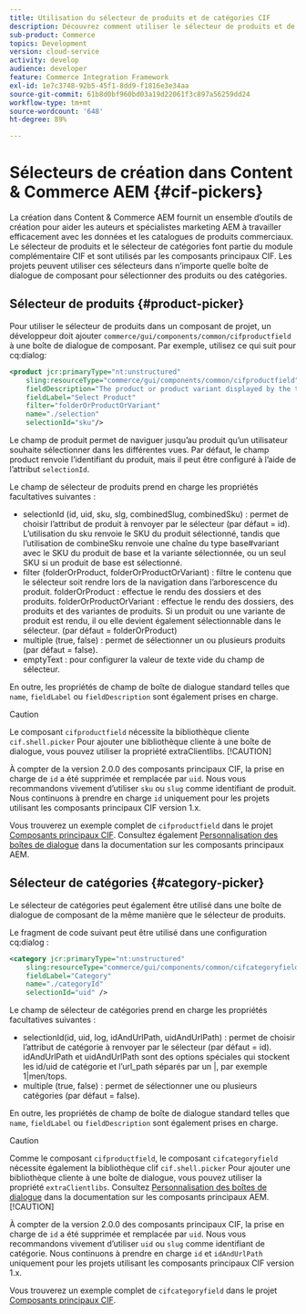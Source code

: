 ```yaml
---
title: Utilisation du sélecteur de produits et de catégories CIF
description: Découvrez comment utiliser le sélecteur de produits et de catégories CIF dans vos composants de commerce client pour aider les auteurs et les spécialistes marketing à travailler efficacement avec les données de catalogue et de produits commerciaux.
sub-product: Commerce
topics: Development
version: cloud-service
activity: develop
audience: developer
feature: Commerce Integration Framework
exl-id: 1e7c3748-92b5-45f1-8dd9-f1816e3e34aa
source-git-commit: 61b8d0bf960bd03a19d22061f3c897a56259dd24
workflow-type: tm+mt
source-wordcount: '648'
ht-degree: 89%

---
```


# Sélecteurs de création dans Content &amp; Commerce AEM {#cif-pickers}

La création dans Content &amp; Commerce AEM fournit un ensemble d’outils de création pour aider les auteurs et spécialistes marketing AEM à travailler efficacement avec les données et les catalogues de produits commerciaux. Le sélecteur de produits et le sélecteur de catégories font partie du module complémentaire CIF et sont utilisés par les composants principaux CIF. Les projets peuvent utiliser ces sélecteurs dans n’importe quelle boîte de dialogue de composant pour sélectionner des produits ou des catégories.

## Sélecteur de produits {#product-picker}

Pour utiliser le sélecteur de produits dans un composant de projet, un développeur doit ajouter `commerce/gui/components/common/cifproductfield` à une boîte de dialogue de composant. Par exemple, utilisez ce qui suit pour cq:dialog:

```xml
<product jcr:primaryType="nt:unstructured"
    sling:resourceType="commerce/gui/components/common/cifproductfield"
    fieldDescription="The product or product variant displayed by the teaser"
    fieldLabel="Select Product"
    filter="folderOrProductOrVariant"
    name="./selection"
    selectionId="sku"/>
```

Le champ de produit permet de naviguer jusqu’au produit qu’un utilisateur souhaite sélectionner dans les différentes vues. Par défaut, le champ product renvoie l’identifiant du produit, mais il peut être configuré à l’aide de l’attribut `selectionId`.

Le champ de sélecteur de produits prend en charge les propriétés facultatives suivantes :

- selectionId (id, uid, sku, slg, combinedSlug, combinedSku) : permet de choisir l’attribut de produit à renvoyer par le sélecteur (par défaut = id). L’utilisation du sku renvoie le SKU du produit sélectionné, tandis que l’utilisation de combineSku renvoie une chaîne du type base#variant avec le SKU du produit de base et la variante sélectionnée, ou un seul SKU si un produit de base est sélectionné.
- filter (folderOrProduct, folderOrProductOrVariant) : filtre le contenu que le sélecteur soit rendre lors de la navigation dans l’arborescence du produit. folderOrProduct : effectue le rendu des dossiers et des produits. folderOrProductOrVariant : effectue le rendu des dossiers, des produits et des variantes de produits. Si un produit ou une variante de produit est rendu, il ou elle devient également sélectionnable dans le sélecteur. (par défaut = folderOrProduct)
- multiple (true, false) : permet de sélectionner un ou plusieurs produits (par défaut = false).
- emptyText : pour configurer la valeur de texte vide du champ de sélecteur.

En outre, les propriétés de champ de boîte de dialogue standard telles que `name`, `fieldLabel` ou `fieldDescription` sont également prises en charge.

>[!CAUTION]
>
>Le composant `cifproductfield` nécessite la bibliothèque cliente `cif.shell.picker` Pour ajouter une bibliothèque cliente à une boîte de dialogue, vous pouvez utiliser la propriété extraClientlibs.
>[!CAUTION]
>
>À compter de la version 2.0.0 des composants principaux CIF, la prise en charge de `id` a été supprimée et remplacée par `uid`. Nous vous recommandons vivement d’utiliser `sku` ou `slug` comme identifiant de produit. Nous continuons à prendre en charge `id` uniquement pour les projets utilisant les composants principaux CIF version 1.x.

Vous trouverez un exemple complet de `cifproductfield` dans le projet [Composants principaux CIF](https://github.com/adobe/aem-core-cif-components/blob/master/ui.apps/src/main/content/jcr_root/apps/core/cif/components/commerce/productteaser/v1/productteaser/_cq_dialog/.content.xml). Consultez également [Personnalisation des boîtes de dialogue](https://experienceleague.adobe.com/docs/experience-manager-core-components/using/developing/customizing.html?lang=fr#customizing-dialogs) dans la documentation sur les composants principaux AEM.

## Sélecteur de catégories {#category-picker}

Le sélecteur de catégories peut également être utilisé dans une boîte de dialogue de composant de la même manière que le sélecteur de produits.

Le fragment de code suivant peut être utilisé dans une configuration cq:dialog :

```xml
<category jcr:primaryType="nt:unstructured" 
    sling:resourceType="commerce/gui/components/common/cifcategoryfield" 
    fieldLabel="Category" 
    name="./categoryId" 
    selectionId="uid" />
```

Le champ de sélecteur de catégories prend en charge les propriétés facultatives suivantes :

- selectionId(id, uid, log, idAndUrlPath, uidAndUrlPath) : permet de choisir l’attribut de catégorie à renvoyer par le sélecteur (par défaut = id). idAndUrlPath et uidAndUrlPath sont des options spéciales qui stockent les id/uid de catégorie et l’url_path séparés par un |, par exemple 1|men/tops.
- multiple (true, false) : permet de sélectionner une ou plusieurs catégories (par défaut = false).

En outre, les propriétés de champ de boîte de dialogue standard telles que `name`, `fieldLabel` ou `fieldDescription` sont également prises en charge.

>[!CAUTION]
>
>Comme le composant `cifproductfield`, le composant `cifcategoryfield` nécessite également la bibliothèque clif `cif.shell.picker` Pour ajouter une bibliothèque cliente à une boîte de dialogue, vous pouvez utiliser la propriété `extraClientlibs`. Consultez [Personnalisation des boîtes de dialogue](https://experienceleague.adobe.com/docs/experience-manager-core-components/using/developing/customizing.html?lang=en#customizing-dialogs) dans la documentation sur les composants principaux AEM.
>[!CAUTION]
>
>À compter de la version 2.0.0 des composants principaux CIF, la prise en charge de `id` a été supprimée et remplacée par `uid`. Nous vous recommandons vivement d’utiliser `uid` ou `slug` comme identifiant de catégorie. Nous continuons à prendre en charge `id` et `idAndUrlPath` uniquement pour les projets utilisant les composants principaux CIF version 1.x.

Vous trouverez un exemple complet de `cifcategoryfield` dans le projet [Composants principaux CIF](https://github.com/adobe/aem-core-cif-components/blob/master/ui.apps/src/main/content/jcr_root/apps/core/cif/components/commerce/featuredcategorylist/v1/featuredcategorylist/_cq_dialog/.content.xml).
